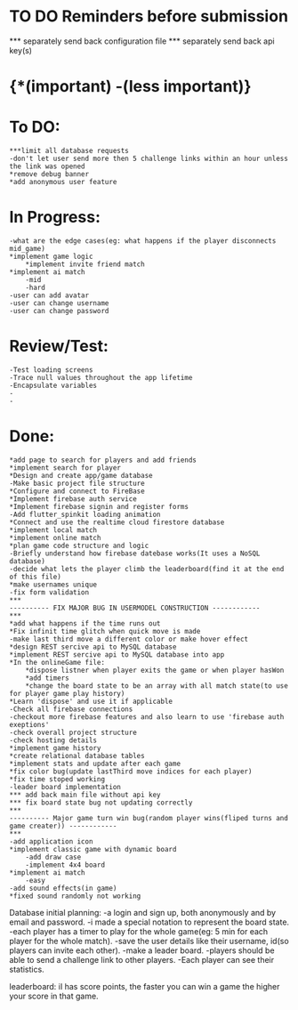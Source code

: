 # TO DO Reminders before submission

*** separately send back configuration file
*** separately send back api key(s)

# {*(important) -(less important)}
# To DO:

    ***limit all database requests
    -don't let user send more then 5 challenge links within an hour unless the link was opened
    *remove debug banner
    *add anonymous user feature 

# In Progress:

    -what are the edge cases(eg: what happens if the player disconnects mid_game)
    *implement game logic
        *implement invite friend match
    *implement ai match
        -mid
        -hard
    -user can add avatar
    -user can change username
    -user can change password

# Review/Test:

    -Test loading screens
    -Trace null values throughout the app lifetime
    -Encapsulate variables
    -
    -

# Done:

    *add page to search for players and add friends
    *implement search for player
    *Design and create app/game database
    -Make basic project file structure
    *Configure and connect to FireBase
    *Implement firebase auth service
    *Implement firebase signin and register forms
    -Add flutter_spinkit loading animation
    *Connect and use the realtime cloud firestore database
    *implement local match
    *implement online match
    *plan game code structure and logic
    -Briefly understand how firebase datebase works(It uses a NoSQL database)
    -decide what lets the player climb the leaderboard(find it at the end of this file)
    *make usernames unique
    -fix form validation
    ***
    ---------- FIX MAJOR BUG IN USERMODEL CONSTRUCTION ------------
    ***
    *add what happens if the time runs out
    *Fix infinit time glitch when quick move is made
    -make last third move a different color or make hover effect
    *design REST sercive api to MySQL database
    *implement REST sercive api to MySQL database into app
    *In the onlineGame file:
        *dispose listner when player exits the game or when player hasWon
        *add timers
        *change the board state to be an array with all match state(to use for player game play history)
    *Learn 'dispose' and use it if applicable
    -Check all firebase connections
    -checkout more firebase features and also learn to use 'firebase auth exeptions'
    -check overall project structure
    -check hosting details
    *implement game history
    *create relational database tables
    *implement stats and update after each game
    *fix color bug(update lastThird move indices for each player)
    *fix time stoped working
    -leader board implementation
    *** add back main file without api key
    *** fix board state bug not updating correctly
    ***
    ---------- Major game turn win bug(random player wins(fliped turns and game creater)) ------------
    ***
    -add application icon
    *implement classic game with dynamic board
        -add draw case
        -implement 4x4 board
    *implement ai match
        -easy
    -add sound effects(in game)
    *fixed sound randomly not working

Database initial planning:
-a login and sign up, both anonymously and by email and password.
    -i made a special notation to represent the board state.
    -each player has a timer to play for the whole game(eg: 5 min for each player for the whole match).
    -save the user details like their username, id(so players can invite each other).
-make a leader board.
    -players should be able to send a challenge link to other players.
    -Each player can see their statistics.

leaderboard:
iI has score points, the faster you can win a game the higher your score in that game.
